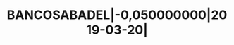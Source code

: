 ---
layout: asset
title: BANCOSABADEL|-0,050000000|2019-03-20|                       
isin: ES0513862KJ3
---